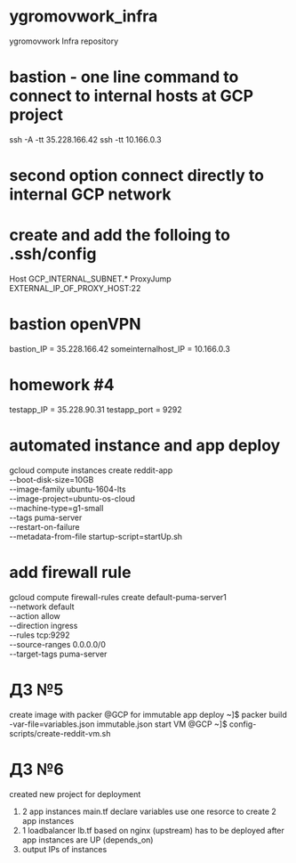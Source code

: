 # ygromovwork_infra
ygromovwork Infra repository

# bastion - one line command to connect to internal hosts at GCP project
ssh -A -tt 35.228.166.42 ssh -tt 10.166.0.3

# second option connect directly to internal GCP network
# create and add the folloing to .ssh/config
Host GCP_INTERNAL_SUBNET.*
  ProxyJump EXTERNAL_IP_OF_PROXY_HOST:22

# bastion openVPN
bastion_IP = 35.228.166.42
someinternalhost_IP = 10.166.0.3

# homework #4
testapp_IP = 35.228.90.31
testapp_port = 9292

# automated instance and app deploy
gcloud compute instances create reddit-app \
--boot-disk-size=10GB  \
--image-family ubuntu-1604-lts \
--image-project=ubuntu-os-cloud \
--machine-type=g1-small \
--tags puma-server \
--restart-on-failure \
--metadata-from-file startup-script=startUp.sh

# add firewall rule
gcloud compute firewall-rules create default-puma-server1 \
    --network default \
    --action allow \
    --direction ingress \
    --rules tcp:9292 \
    --source-ranges 0.0.0.0/0 \
    --target-tags puma-server

# ДЗ №5
create image with packer @GCP for immutable app deploy
~]$ packer build -var-file=variables.json immutable.json
start VM @GCP
~]$ config-scripts/create-reddit-vm.sh

# ДЗ №6
created new project for deployment
1) 2 app instances main.tf
declare variables
use one resorce to create 2 app instances
2) 1 loadbalancer lb.tf
based on nginx (upstream)
has to be deployed after app instances are UP (depends_on)
3) output IPs of instances